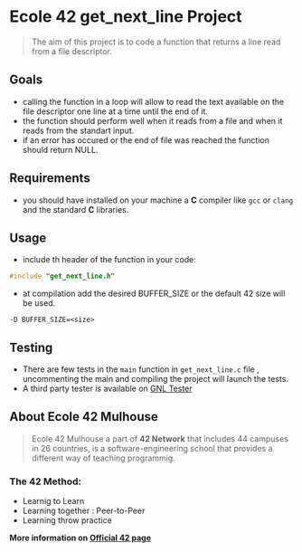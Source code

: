 # Ecole 42 get_next_line Project
> The aim of this project is to code a function that returns a line read from a file descriptor.

## Goals
- calling the function in a loop will allow to read the text available on the file descriptor one line at a time until the end of it.
- the function should perform well when it reads from a file and when it reads from the standart input.
- if an error has occured or the end of file was reached the function should return NULL.

## Requirements

- you should have installed on your machine a **C** compiler like `gcc` or `clang` and the standard **C** libraries.

## Usage

- include th header of the function in your code:
```C
#include "get_next_line.h"
```
- at compilation add the desired BUFFER_SIZE or the default 42 size will be used.
```shell
-D BUFFER_SIZE=<size>
```

## Testing

- There are few tests in the `main` function in `get_next_line.c` file , uncommenting the main and compiling the project will launch the tests.
- A third party tester is available on [GNL Tester](https://github.com/Tripouille/gnlTester)

## About Ecole 42 Mulhouse

> Ecole 42 Mulhouse a part of **42 Network** that includes 44 campuses in 26 countries, is a software-engineering school that provides a different way of teaching programmig.

### The 42 Method:
- Learnig to Learn
- Learning together : Peer-to-Peer
- Learning throw practice

**More information on [Official 42 page](https://42.fr/en/homepage/)**
